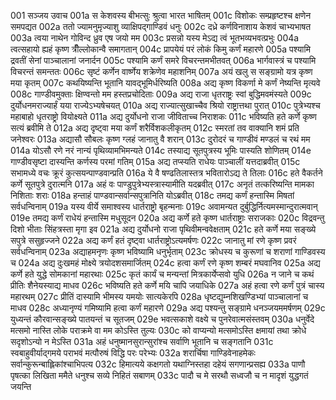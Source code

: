 001  सञ्जय उवाच
001a स केशवस्य बीभत्सुः श्रुत्वा भारत भाषितम्
001c विशोकः सम्प्रहृष्टश्च क्षणेन समपद्यत
002a ततो ज्यामनुमृज्याशु व्याक्षिपद्गाण्डिवं धनुः
002c दध्रे कर्णविनाशाय केशवं चाभ्यभाषत
003a त्वया नाथेन गोविन्द ध्रुव एष जयो मम
003c प्रसन्नो यस्य मेऽद्य त्वं भूतभव्यभवत्प्रभुः
004a त्वत्सहायो ह्यहं कृष्ण त्रीँल्लोकान्वै समागतान्
004c प्रापयेयं परं लोकं किमु कर्णं महारणे
005a पश्यामि द्रवतीं सेनां पाञ्चालानां जनार्दन
005c पश्यामि कर्णं समरे विचरन्तमभीतवत्
006a भार्गवास्त्रं च पश्यामि विचरन्तं समन्ततः
006c सृष्टं कर्णेन वार्ष्णेय शक्रेणेव महाशनिम्
007a अयं खलु स सङ्ग्रामो यत्र कृष्ण मया कृतम्
007c कथयिष्यन्ति भूतानि यावद्भूमिर्धरिष्यति
008a अद्य कृष्ण विकर्णा मे कर्णं नेष्यन्ति मृत्यवे
008c गाण्डीवमुक्ताः क्षिण्वन्तो मम हस्तप्रचोदिताः
009a अद्य राजा धृतराष्ट्रः स्वां बुद्धिमवमंस्यते
009c दुर्योधनमराज्यार्हं यया राज्येऽभ्यषेचयत्
010a अद्य राज्यात्सुखाच्चैव श्रियो राष्ट्रात्तथा पुरात्
010c पुत्रेभ्यश्च महाबाहो धृतराष्ट्रो वियोक्ष्यते
011a अद्य दुर्योधनो राजा जीविताच्च निराशकः
011c भविष्यति हते कर्णे कृष्ण सत्यं ब्रवीमि ते
012a अद्य दृष्ट्वा मया कर्णं शरैर्विशकलीकृतम्
012c स्मरतां तव वाक्यानि शमं प्रति जनेश्वरः
013a अद्यासौ सौबलः कृष्ण ग्लहं जानातु वै शरान्
013c दुरोदरं च गाण्डीवं मण्डलं च रथं मम
014a योऽसौ रणे नरं नान्यं पृथिव्यामभिमन्यते
014c तस्याद्य सूतपुत्रस्य भूमिः पास्यति शोणितम्
014e गाण्डीवसृष्टा दास्यन्ति कर्णस्य परमां गतिम्
015a अद्य तप्स्यति राधेयः पाञ्चालीं यत्तदाब्रवीत्
015c सभामध्ये वचः क्रूरं कुत्सयन्पाण्डवान्प्रति
016a ये वै षण्ढतिलास्तत्र भवितारोऽद्य ते तिलाः
016c हते वैकर्तने कर्णे सूतपुत्रे दुरात्मनि
017a अहं वः पाण्डुपुत्रेभ्यस्त्रास्यामीति यदब्रवीत्
017c अनृतं तत्करिष्यन्ति मामका निशिताः शराः
018a हन्ताहं पाण्डवान्सर्वान्सपुत्रानिति योऽब्रवीत्
018c तमद्य कर्णं हन्तास्मि मिषतां सर्वधन्विनाम्
019a यस्य वीर्ये समाश्वस्य धार्तराष्ट्रो बृहन्मनाः
019c अवामन्यत दुर्बुद्धिर्नित्यमस्मान्दुरात्मवान्
019e तमद्य कर्णं राधेयं हन्तास्मि मधुसूदन
020a अद्य कर्णे हते कृष्ण धार्तराष्ट्राः सराजकाः
020c विद्रवन्तु दिशो भीताः सिंहत्रस्ता मृगा इव
021a अद्य दुर्योधनो राजा पृथिवीमन्ववेक्षताम्
021c हते कर्णे मया सङ्ख्ये सपुत्रे ससुहृज्जने
022a अद्य कर्णं हतं दृष्ट्वा धार्तराष्ट्रोऽत्यमर्षणः
022c जानातु मां रणे कृष्ण प्रवरं सर्वधन्विनाम्
023a अद्याहमनृणः कृष्ण भविष्यामि धनुर्भृताम्
023c क्रोधस्य च कुरूणां च शराणां गाण्डिवस्य च
024a अद्य दुःखमहं मोक्ष्ये त्रयोदशसमार्जितम्
024c हत्वा कर्णं रणे कृष्ण शम्बरं मघवानिव
025a अद्य कर्णे हते युद्धे सोमकानां महारथाः
025c कृतं कार्यं च मन्यन्तां मित्रकार्येप्सवो युधि
026a न जाने च कथं प्रीतिः शैनेयस्याद्य माधव
026c भविष्यति हते कर्णे मयि चापि जयाधिके
027a अहं हत्वा रणे कर्णं पुत्रं चास्य महारथम्
027c प्रीतिं दास्यामि भीमस्य यमयोः सात्यकेरपि
028a धृष्टद्युम्नशिखण्डिभ्यां पाञ्चालानां च माधव
028c अध्यानृण्यं गमिष्यामि हत्वा कर्णं महारणे
029a अद्य पश्यन्तु सङ्ग्रामे धनञ्जयममर्षणम्
029c युध्यन्तं कौरवान्सङ्ख्ये पातयन्तं च सूतजम्
029e भवत्सकाशे वक्ष्ये च पुनरेवात्मसंस्तवम्
030a धनुर्वेदे मत्समो नास्ति लोके पराक्रमे वा मम कोऽस्ति तुल्यः
030c को वाप्यन्यो मत्समोऽस्ति क्षमायां तथा क्रोधे सदृशोऽन्यो न मेऽस्ति
031a अहं धनुष्मानसुरान्सुरांश्च सर्वाणि भूतानि च सङ्गतानि
031c स्वबाहुवीर्याद्गमये पराभवं मत्पौरुषं विद्धि परः परेभ्यः
032a शरार्चिषा गाण्डिवेनाहमेकः सर्वान्कुरून्बाह्लिकांश्चाभिपत्य
032c हिमात्यये कक्षगतो यथाग्निस्तहा दहेयं सगणान्प्रसह्य
033a पाणौ पृषत्का लिखिता ममैते धनुश्च सव्ये निहितं सबाणम्
033c पादौ च मे सरथौ सध्वजौ च न मादृशं युद्धगतं जयन्ति

